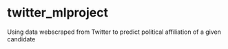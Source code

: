 # twitter_mlproject
Using data webscraped from Twitter to predict political affiliation of a given candidate
